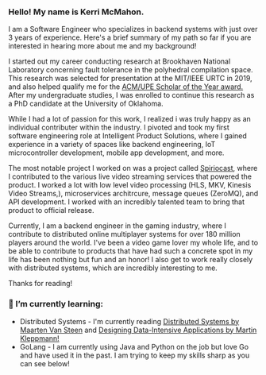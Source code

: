 ### Hello! My name is Kerri McMahon.
I am a Software Engineer who specializes in backend systems with just over 3 years of experience.
Here's a brief summary of my path so far if you are interested in hearing more about me and my background!

I started out my career conducting research at Brookhaven National Laboratory concerning fault tolerance in the polyhedral compilation space. This research was selected for presentation at the MIT/IEEE URTC in 2019, and also helped qualify me for the [ACM/UPE Scholar of the Year award.](https://dl.acm.org/doi/10.1145/3362037) After my undergraduate studies, I was enrolled to continue this research as a PhD candidate at the University of Oklahoma.

While I had a lot of passion for this work, I realized i was truly happy as an individual contributer within the industry. I pivoted and took my first software engineering role at Intelligent Product Solutions, where I gained experience in a variety of spaces like backend engineering, IoT microcontroller development, mobile app development, and more. 

The most notable project I worked on was a project called [Spiriocast](https://www.steinway.com/spirio/spirio-r/spiriocast), where I contributed to the various live video streaming services that powered the product. I worked a lot with low level video processing (HLS, MKV, Kinesis Video Streams,), microservices architrcure, message queues (ZeroMQ), and API development. I worked with an incredibly talented team to bring that product to official release.

Currently, I am a backend engineer in the gaming industry, where I contribute to distributed online multiplayer systems for over 180 million players around the world. I've been a video game lover my whole life, and to be able to contribute to products that have had such a concrete spot in my life has been nothing but fun and an honor! I also get to work really closely with distributed systems, which are incredibly interesting to me.

Thanks for reading!

### 🌱 I’m currently learning:
- Distributed Systems - I'm currently reading [Distributed Systems by Maarten Van Steen](https://www.amazon.com/dp/9081540637?psc=1&ref=ppx_yo2ov_dt_b_product_details) and [Designing Data-Intensive Applications by Martin Kleppmann!](https://www.amazon.com/dp/1449373321?psc=1&ref=ppx_yo2ov_dt_b_product_details)
- GoLang - I am currently using Java and Python on the job but love Go and have used it in the past. I am trying to keep my skills sharp as you can see below!

